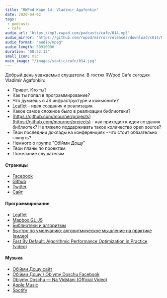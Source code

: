 ```yaml
---
title: "RWPod Кафе 14: Vladimir Agafonkin"
date: 2020-04-02
tags:
 - podcasts
 - cafe
audio_url: "https://mp3.rwpod.com/podcasts/cafe/014.mp3"
audio_mirror: "https://github.com/rwpod/mirror/releases/download/c014/014.mp3"
audio_format: "audio/mpeg"
audio_length: 50910096
duration: "00:52:12"
small_icon: mic
main_image: "/images/static/cafe/014.jpg"
---
```


Добрый день уважаемые слушатели. В гостях RWpod Cafe сегодня Vladimir Agafonkin:

- Привет. Кто ты?
- Как ты попал в программирование?
- Что думаешь о JS инфраструктуре и комьюнити?
- [Leaflet](https://leafletjs.com/) - идея создания и реализация.
- Какое самое сложное было в реализации библиотеки?
- [https://github.com/mourner/projects](https://github.com/mourner/projects) - как приходил к идеи создания библиотек? Не тяжело поддерживать такое количество open source?
- Твои последнии доклады на конференциях - что стоит обязательно глянуть?
- Немного о группе "Обійми Дощу"
- Твои планы по проектам
- Пожелание слушателям


#### Страницы

 - [Facebook](https://www.facebook.com/agafonkin)
 - [Github](https://github.com/mourner)
 - [Twitter](https://twitter.com/mourner)
 - [Сайт](https://agafonkin.com/)


#### Программирование

 - [Leaflet](https://leafletjs.com/)
 - [Mapbox GL JS](https://github.com/mapbox/mapbox-gl-js)
 - [Библиотеки и алгоритмы](https://github.com/mourner/projects)
 - [Быстро по умолчанию: алгоритмическое мышление на практике (видео)](https://www.youtube.com/watch?v=kl7a1LWXjtI)
 - [Fast By Default: Algorithmic Performance Optimization in Practice (video)](https://www.youtube.com/watch?v=owcvg2YZ7Y8)

#### Музыка

 - [Обійми Дощу сайт](https://rain.in.ua/)
 - [Обійми Дощу / Obiymy Doschu Facebook](https://www.facebook.com/obiymydoschu/)
 - [Obiymy Doschu — Na Vidstani (Official Video)](https://www.youtube.com/watch?v=yt6PGTyLNVE)
 - [Apple Music](https://apple.co/2OXQMEY)
 - [Spotify](https://spoti.fi/2A6gHnY)

<!--more-->
